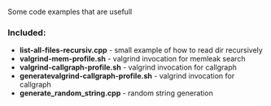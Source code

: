 
Some code examples that are usefull

### Included:
* __list-all-files-recursiv.cpp__ - small example of how to read dir recursively 
* __valgrind-mem-profile.sh__ - valgrind invocation for memleak search
* __valgrind-callgraph-profile.sh__ - valgrind invocation for callgraph
* __generatevalgrind-callgraph-profile.sh__ - valgrind invocation for callgraph
* __generate_random_string.cpp__ - random string generation


